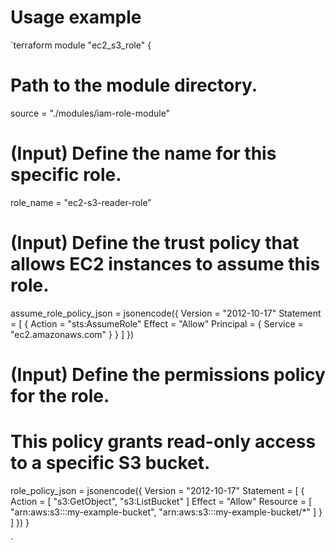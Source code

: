 # Usage example

`terraform
module "ec2_s3_role" {
  # Path to the module directory.
  source = "./modules/iam-role-module"

  # (Input) Define the name for this specific role.
  role_name = "ec2-s3-reader-role"

  # (Input) Define the trust policy that allows EC2 instances to assume this role.
  assume_role_policy_json = jsonencode({
    Version   = "2012-10-17"
    Statement = [
      {
        Action = "sts:AssumeRole"
        Effect = "Allow"
        Principal = {
          Service = "ec2.amazonaws.com"
        }
      }
    ]
  })

  # (Input) Define the permissions policy for the role.
  # This policy grants read-only access to a specific S3 bucket.
  role_policy_json = jsonencode({
    Version   = "2012-10-17"
    Statement = [
      {
        Action = [
          "s3:GetObject",
          "s3:ListBucket"
        ]
        Effect   = "Allow"
        Resource = [
          "arn:aws:s3:::my-example-bucket",
          "arn:aws:s3:::my-example-bucket/*"
        ]
      }
    ]
  })
}

´